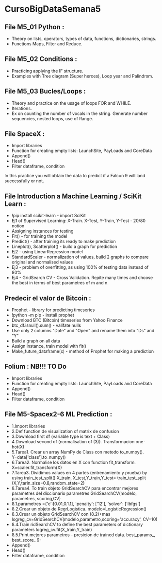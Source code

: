 # CursoBigDataSemana5

## File M5_01 Python :

- Theory on lists, operators, types of data, functions, dictionaries, strings.
- Functions Maps, Filter and Reduce.
  
## File M5_02 Conditions :

- Practicing applying the IF structure.
- Examples with Tree diagram (Super heroes), Loop year and Palindrom.
 
## File M5_03 Bucles/Loops :

- Theory and practice on the usage of loops FOR and WHILE.
- Iterations.
- Ex on counting the number of vocals in the string. Generate number sequencies, nested loops, use of Range. 

## File SpaceX :

- Import libraries
- Function for creating empty lists: LaunchSite, PayLoads and CoreData
- Append()
- Head()
- Filter dataframe, condition

In this practice you will obtain the data to predict if a Falcon 9 will land successfully or not.

## File Introduction a Machine Learning / SciKit Learn :

- !pip install scikit-learn - import SciKit 
- Ej1 of Supervised Learning: X-Train. X-Test, Y-Train, Y-Test - 20/80 notion
- Assigning instances for testing
- Fit() - for training the model
- Predict() - after training its ready to make prediction
- Lineplot(), Scatterplot() - build a graph for prediction 
- Ej2 - using LinearRegression model
- StandardScaler - normalization of values, build 2 graphs to compare original and normalised values
- Ej3 - problem of overfitting, as using 100% of testing data instead of 80%
- Ej4 - GridSearch CV - Cross Validation. Repite many times and choose the best in terms of best parametres of m and n.

## Predecir el valor de Bitcoin :

- Prophet - library for predicting timeseries
- !python -m pip - install prophet
- Download BTC (Bitcoin) timeseries from Yahoo Finance
- btc_df.isnull().sum() - valifate nulls
- Use only 2 columns "Date" and "Open" and rename them into "Ds" and "Y"
- Build a graph on all data
- Assign instance, train model with fit()
- Make_future_dataframe(x) - method of Prophet for making a prediction

## Folium  : NB!!! TO Do

- Import libraries
- Function for creating empty lists: LaunchSite, PayLoads and CoreData
- Append()
- Head()
- Filter dataframe, condition

## File M5-Spacex2-6 ML Prediction : 

- 1.Import libraries
- 2.Def function de visualization of matrix de confusion
- 3.Download first df (variable type is text + Class)
- 4.Download second df (normalisation of (3)). Transformacion one-hot(X)
- 5.Tarea1. Crear un array NumPy de Class con metodo to_numpy(). Y=data['class'].to_numpy()
- 6.Tarea2. Normalise los datos en X con function fit_transform. X=scaler.fit_transform(X)
- 7.Tarea3. Dividimos values en 4 partes (entrenamiento y prueba) by using train_test_split()
X_train, X_test,Y_train,Y_test= train_test_split
(X,Y,tarin_size=0.8,random_state=2)
- 8.Tarea4. To train objeto GridSearchCV para encontrar mejores parametres del diccionario parametres
GridSearchCV(modelo, parametres, scoring,CV)
- 8.1.parametres ={'c':[0.01,0.1.1], 'penalty': ['12'], 'solver': ['lbfgs']
- 8.2.Crear un objeto de RegrLogistica. modelo=LogisticRegression()
- 8.3.Crear un objeto GridSearchCV con (8.2)+mas
logreg_cv=GridSearchCV(modelo,parametro,scoring='accuracy', CV=10)
- 8.4.Train ridSearchCV to define the best parameters of dictionary parameters
logreg_cv.fit(X_train,Y_train)
- 8.5.Print mejores parametros - presicion de trained data.  best_params_, best_score_ 
9- 
- Append()
- Head()
- Filter dataframe, condition
